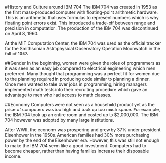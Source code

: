 #History and Culture around IBM 704
The IBM 704 was created in 1953 as the first mass-produced computer with floating-point 
arithmetic hardware. This is an arithmetic that uses formulas to represent numbers which is why 
floating point errors exist. This introduced a trade-off between range and precision in computation.
The production of the IBM 704 was discontinued on April 8, 1960.

At the MIT Computation Center, the IBM 704 was used as the official tracker for the Smithsonian 
Astrophysical Observatory Operation Moonwatch in the fall of 1957.

##Gender
In the beginning, women were given the roles of programmers as it was seen as an easy job 
compared to electrical engineering which men preferred. Many thought that programming was a 
perfect fit for women due to the planning required in producing code similar to planning a dinner.
Once men wanted to take over jobs in programming, hiring managers implemented math tests into 
their recruiting procedure which gave an advantage to men who had access to math classes.

##Economy
Computers were not seen as a household product yet as the price of computers was too high and 
took up too much space. For example, the IBM 704 took up an entire room and costed up to $2,000,000.
The IBM 704 however was adopted by many large institutions.

After WWII, the economy was prospering and grew by 37% under president Eisenhower in the 1950s.
American families had 30% more purchasing power by the end of the Eisenhower era. However, this 
was still not enough to make the IBM 704 seem like a good investment. Computers had to become 
cheaper, rather than having families increase their disposable income.
